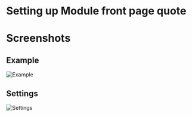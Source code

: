 Setting up Module front page quote
====



Screenshots
====

Example
---

![Example](http://localhost:8888/builder/joomla-template/data/boost/images/module-front-page-quote/Example.jpg)

Settings
---

![Settings](http://localhost:8888/builder/joomla-template/data/boost/images/module-front-page-quote/Settings.jpeg)


